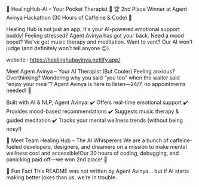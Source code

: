 🌿 HealingHub-AI – Your Pocket Therapist 🚀
🏆 2nd Place Winner at Agent Avinya Hackathon (30 Hours of Caffeine & Code) 🎉

Healing Hub is not just an app; it's your AI-powered emotional support buddy! Feeling stressed? Agent Avinya has got your back. Need a mood boost? We've got music therapy and meditation. Want to vent? Our AI won't judge (and definitely won’t tell anyone 😉).

website : https://healinghubavinya.netlify.app/

 Meet Agent Avinya – Your AI Therapist (But Cooler)
Feeling anxious? Overthinking? Wondering why you said “you too” when the waiter said “enjoy your meal”? Agent Avinya is here to listen—24/7, no appointments needed! 🏥

Built with AI & NLP, Agent Avinya:
✔️ Offers real-time emotional support
✔️ Provides mood-based recommendations
✔️ Suggests music therapy & guided meditation
✔️ Tracks your mental wellness trends (without being nosy!)

👥 Meet Team Healing Hub – The AI Whisperers
We are a bunch of caffeine-fueled developers, designers, and dreamers on a mission to make mental wellness cool and accessible!Our 30 hours of coding, debugging, and panicking paid off—we won 2nd place! 🎉

🌟 Fun Fact
This README was not written by Agent Avinya… but if AI starts making better jokes than us, we’re in trouble.

